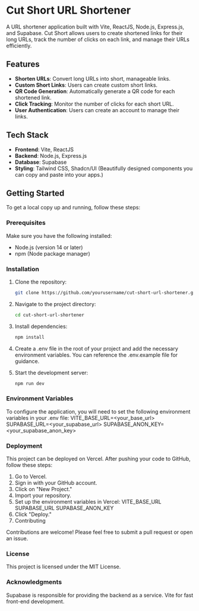 # Cut Short URL Shortener

A URL shortener application built with Vite, ReactJS, Node.js, Express.js, and Supabase. Cut Short allows users to create shortened links for their long URLs, track the number of clicks on each link, and manage their URLs efficiently.

## Features

- **Shorten URLs**: Convert long URLs into short, manageable links.
- **Custom Short Links**: Users can create custom short links.
- **QR Code Generation**: Automatically generate a QR code for each shortened link.
- **Click Tracking**: Monitor the number of clicks for each short URL.
- **User Authentication**: Users can create an account to manage their links.

## Tech Stack

- **Frontend**: Vite, ReactJS
- **Backend**: Node.js, Express.js
- **Database**: Supabase
- **Styling**: Tailwind CSS, Shadcn/UI (Beautifully designed components you can copy and paste into your apps.)
  
## Getting Started

To get a local copy up and running, follow these steps:

### Prerequisites

Make sure you have the following installed:

- Node.js (version 14 or later)
- npm (Node package manager)

### Installation

1. Clone the repository:

   ```bash
   git clone https://github.com/yourusername/cut-short-url-shortener.git
2. Navigate to the project directory:
   ```bash
   cd cut-short-url-shortener
3. Install dependencies:
   ```bash
   npm install
4. Create a .env file in the root of your project and add the necessary environment variables. You can reference the .env.example file for guidance.

5. Start the development server:
   ```bash
   npm run dev
### Environment Variables
To configure the application, you will need to set the following environment variables in your .env file:
      VITE_BASE_URL=<your_base_url>
      SUPABASE_URL=<your_supabase_url>
      SUPABASE_ANON_KEY=<your_supabase_anon_key>


### Deployment
This project can be deployed on Vercel. After pushing your code to GitHub, follow these steps:

1. Go to Vercel.
2. Sign in with your GitHub account.
3. Click on "New Project."
4. Import your repository.
5. Set up the environment variables in Vercel:
      VITE_BASE_URL
      SUPABASE_URL
      SUPABASE_ANON_KEY
6. Click "Deploy."
7. Contributing

Contributions are welcome! Please feel free to submit a pull request or open an issue.

### License
This project is licensed under the MIT License.

### Acknowledgments
Supabase is responsible for providing the backend as a service.
Vite for fast front-end development.
